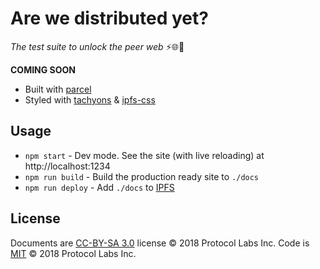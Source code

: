 # Are we distributed yet?

_The test suite to unlock the peer web_ ⚡🌐🔑

**COMING SOON**

- Built with [parcel]
- Styled with [tachyons] & [ipfs-css]

## Usage

- `npm start` - Dev mode. See the site (with live reloading) at http://localhost:1234
- `npm run build` - Build the production ready site to `./docs`
- `npm run deploy` - Add `./docs` to [IPFS]

## License

Documents are [CC-BY-SA 3.0] license © 2018 Protocol Labs Inc.
Code is [MIT](./LICENSE) © 2018 Protocol Labs Inc.



[IPFS]: https://ipfs.io
[parcel]: https://parceljs.org
[tachyons]: http://tachyons.io
[ipfs-css]: https://github.com/ipfs-shipyard/ipfs-css
[CC-BY-SA 3.0]: https://ipfs.io/ipfs/QmVreNvKsQmQZ83T86cWSjPu2vR3yZHGPm5jnxFuunEB9u

